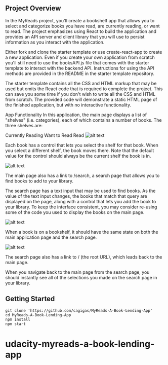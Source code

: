 ## Project Overview
In the MyReads project, you'll create a bookshelf app that allows you to select and categorize books you have read, are currently reading, or want to read. The project emphasizes using React to build the application and provides an API server and client library that you will use to persist information as you interact with the application.

Either fork and clone the starter template or use create-react-app to create a new application. Even if you create your own application from scratch you'll still need to use the booksAPI.js file that comes with the starter template to interact with the backend API. Instructions for using the API methods are provided in the README in the starter template repository.

The starter template contains all the CSS and HTML markup that may be used but omits the React code that is required to complete the project. This can save you some time if you don't wish to write all the CSS and HTML from scratch. The provided code will demonstrate a static HTML page of the finished application, but with no interactive functionality.

App Functionality
In this application, the main page displays a list of "shelves" (i.e. categories), each of which contains a number of books. The three shelves are:

Currently Reading
Want to Read
Read
![alt text](https://d17h27t6h515a5.cloudfront.net/topher/2017/May/590c0f12_react-project1-a/react-project1-a.png)

Each book has a control that lets you select the shelf for that book. When you select a different shelf, the book moves there. Note that the default value for the control should always be the current shelf the book is in.

![alt text](https://d17h27t6h515a5.cloudfront.net/topher/2017/May/590c0f26_react-project1-b/react-project1-b.png)

The main page also has a link to /search, a search page that allows you to find books to add to your library.

The search page has a text input that may be used to find books. As the value of the text input changes, the books that match that query are displayed on the page, along with a control that lets you add the book to your library. To keep the interface consistent, you may consider re-using some of the code you used to display the books on the main page.

![alt text](https://d17h27t6h515a5.cloudfront.net/topher/2017/May/590c0f40_react-project1-c/react-project1-c.png)

When a book is on a bookshelf, it should have the same state on both the main application page and the search page.

![alt text](https://d17h27t6h515a5.cloudfront.net/topher/2017/July/595d48a9_correct-use-of-state/correct-use-of-state.gif)

The search page also has a link to / (the root URL), which leads back to the main page.

When you navigate back to the main page from the search page, you should instantly see all of the selections you made on the search page in your library.


## Getting Started
```
git clone 'https://github.com/cagigas/MyReads-A-Book-Lending-App'
cd MyReads-A-Book-Lending-App
npm install
npm start
```
# udacity-myreads-a-book-lending-app
